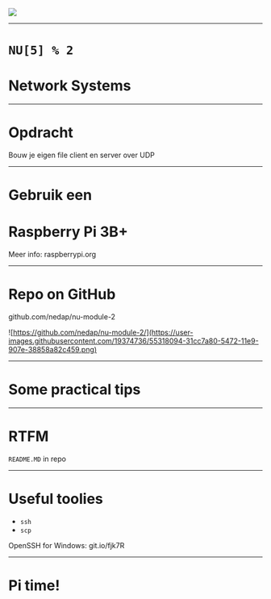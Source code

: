 ![](https://user-images.githubusercontent.com/19374736/55320855-7bb85f00-5478-11e9-97c4-6402afa8c5b7.png)

----

# `NU[5] % 2`
# Network Systems

----

# Opdracht

Bouw je eigen file client en server over UDP

----

# Gebruik een
# Raspberry Pi 3B+

Meer info: raspberrypi.org

<!-- .slide: data-background-image="https://i.imgur.com/vjaYzK2.jpg" -->

----

# Repo on GitHub

github.com/nedap/nu-module-2

![https://github.com/nedap/nu-module-2/](https://user-images.githubusercontent.com/19374736/55318094-31cc7a80-5472-11e9-907e-38858a82c459.png)

---

# Some practical tips

----

<!-- .slide: data-background-image="https://media.giphy.com/media/AElZM8kDYlxHGGQ6kB/giphy.gif" -->

# RTFM

`README.MD` in repo

----

<!-- .slide: data-background-image="https://media.giphy.com/media/26tPnAAJxXTvpLwJy/giphy.gif" -->

# Useful toolies

- `ssh`
- `scp`

OpenSSH for Windows: git.io/fjk7R

---

<!-- .slide: data-background-image="https://media.giphy.com/media/xTiTnrXFSsd0I8quMU/giphy.gif" -->

# Pi time!
